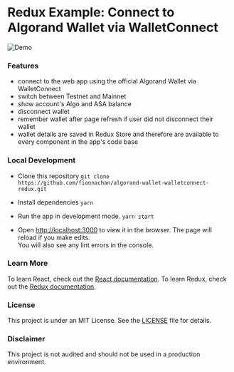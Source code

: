 # Redux Example: Connect to Algorand Wallet via WalletConnect
![Demo](https://github.com/fionnachan/algorand-wallet-walletconnect-redux/blob/main/demo.png)
### Features
- connect to the web app using the official Algorand Wallet via WalletConnect
- switch between Testnet and Mainnet
- show account's Algo and ASA balance
- disconnect wallet
- remember wallet after page refresh if user did not disconnect their wallet
- wallet details are saved in Redux Store and therefore are available to every component in the app's code base

### Local Development
- Clone this repository
`git clone https://github.com/fionnachan/algorand-wallet-walletconnect-redux.git`

- Install dependencies
`yarn`

- Run the app in development mode.
`yarn start`

- Open [http://localhost:3000](http://localhost:3000) to view it in the browser.
The page will reload if you make edits.\
You will also see any lint errors in the console.
### Learn More
To learn React, check out the [React documentation](https://reactjs.org/).
To learn Redux, check out the [Redux documentation](https://redux.js.org/).

### License
This project is under an MIT License. See the [LICENSE](https://github.com/fionnachan/algorand-wallet-walletconnect-redux/blob/main/LICENSE) file for details.

### Disclaimer
This project is not audited and should not be used in a production environment.